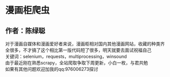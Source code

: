 漫画柜爬虫
======
作者：陈绿聪
---
对于漫画自媒体和漫画爱好者来说，漫画柜相对国内其他漫画网站，收藏的种类齐全很多，不才搞了这个相比第一版代码短了很多，明天就要去面试祝福自己<br>
关键词：selenium，requests，multiprocessing，winsound<br>
由于最近刚在熟悉scrapy，全站爬取争取下周更新，小白一枚，与君共勉<br>
如果有其他问题欢迎加我的qq:976006273探讨
